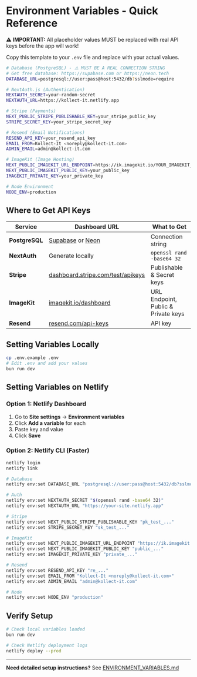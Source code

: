 # Environment Variables - Quick Reference

⚠️ **IMPORTANT:** All placeholder values MUST be replaced with real API keys before the app will work!

Copy this template to your `.env` file and replace with your actual values.

```bash
# Database (PostgreSQL) - ⚠️ MUST BE A REAL CONNECTION STRING
# Get free database: https://supabase.com or https://neon.tech
DATABASE_URL=postgresql://user:pass@host:5432/db?sslmode=require

# NextAuth.js (Authentication)
NEXTAUTH_SECRET=your-random-secret
NEXTAUTH_URL=https://kollect-it.netlify.app

# Stripe (Payments)
NEXT_PUBLIC_STRIPE_PUBLISHABLE_KEY=your_stripe_public_key
STRIPE_SECRET_KEY=your_stripe_secret_key

# Resend (Email Notifications)
RESEND_API_KEY=your_resend_api_key
EMAIL_FROM=Kollect-It <noreply@kollect-it.com>
ADMIN_EMAIL=admin@kollect-it.com

# ImageKit (Image Hosting)
NEXT_PUBLIC_IMAGEKIT_URL_ENDPOINT=https://ik.imagekit.io/YOUR_IMAGEKIT_ID/
NEXT_PUBLIC_IMAGEKIT_PUBLIC_KEY=your_public_key
IMAGEKIT_PRIVATE_KEY=your_private_key

# Node Environment
NODE_ENV=production
```

## Where to Get API Keys

| Service | Dashboard URL | What to Get |
|---------|--------------|-------------|
| **PostgreSQL** | [Supabase](https://supabase.com) or [Neon](https://neon.tech) | Connection string |
| **NextAuth** | Generate locally | `openssl rand -base64 32` |
| **Stripe** | [dashboard.stripe.com/test/apikeys](https://dashboard.stripe.com/test/apikeys) | Publishable & Secret keys |
| **ImageKit** | [imagekit.io/dashboard](https://imagekit.io/dashboard) | URL Endpoint, Public & Private keys |
| **Resend** | [resend.com/api-keys](https://resend.com/api-keys) | API key |

## Setting Variables Locally

```bash
cp .env.example .env
# Edit .env and add your values
bun run dev
```

## Setting Variables on Netlify

### Option 1: Netlify Dashboard
1. Go to **Site settings** → **Environment variables**
2. Click **Add a variable** for each
3. Paste key and value
4. Click **Save**

### Option 2: Netlify CLI (Faster)

```bash
netlify login
netlify link

# Database
netlify env:set DATABASE_URL "postgresql://user:pass@host:5432/db?sslmode=require"

# Auth
netlify env:set NEXTAUTH_SECRET "$(openssl rand -base64 32)"
netlify env:set NEXTAUTH_URL "https://your-site.netlify.app"

# Stripe
netlify env:set NEXT_PUBLIC_STRIPE_PUBLISHABLE_KEY "pk_test_..."
netlify env:set STRIPE_SECRET_KEY "sk_test_..."

# ImageKit
netlify env:set NEXT_PUBLIC_IMAGEKIT_URL_ENDPOINT "https://ik.imagekit.io/YOUR_ID/"
netlify env:set NEXT_PUBLIC_IMAGEKIT_PUBLIC_KEY "public_..."
netlify env:set IMAGEKIT_PRIVATE_KEY "private_..."

# Resend
netlify env:set RESEND_API_KEY "re_..."
netlify env:set EMAIL_FROM "Kollect-It <noreply@kollect-it.com>"
netlify env:set ADMIN_EMAIL "admin@kollect-it.com"

# Node
netlify env:set NODE_ENV "production"
```

## Verify Setup

```bash
# Check local variables loaded
bun run dev

# Check Netlify deployment logs
netlify deploy --prod
```

---

**Need detailed setup instructions?** See [ENVIRONMENT_VARIABLES.md](./ENVIRONMENT_VARIABLES.md)
